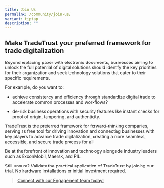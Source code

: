```yaml
---
title: Join Us
permalink: /community/join-us/
variant: tiptap
description: ""
---
```

<h2>Make TradeTrust your preferred framework for trade digitalization</h2>
<p>Beyond replacing paper with electronic documents, businesses aiming to
unlock the full potential of digital solutions should identify the key
priorities for their organization and seek technology solutions that cater
to their specific requirements.</p>
<p>For example, do you want to:</p>
<ul data-tight="true" class="tight">
<li>
<p>achieve consistency and efficiency through standardize digital trade to
accelerate common processes and workflows?</p>
</li>
<li>
<p>de-risk business operations with security features like instant checks
for proof of origin, tampering, and authenticity.</p>
<p></p>
</li>
</ul>
<p>TradeTrust is the preferred framework for forward-thinking companies,
serving as free tool for driving innovation and connecting businesses with
key players to advance trade digitalization, creating a more seamless,
accessible, and secure trade process for all.</p>
<p>Be at the forefront of innovation and technology alongside industry leaders
such as ExxonMobil, Maersk, and PIL.</p>
<p>Still unsure? Validate the practical application of TradeTrust by joining
our trial. No hardware installations or initial investment required.</p>
<blockquote>
<p><a href="mailto:tradetrust@imda.gov.sg" rel="noopener noreferrer nofollow" target="_blank">Connect with our Engagement team today!</a>
</p>
</blockquote>
<p></p>
<p></p>